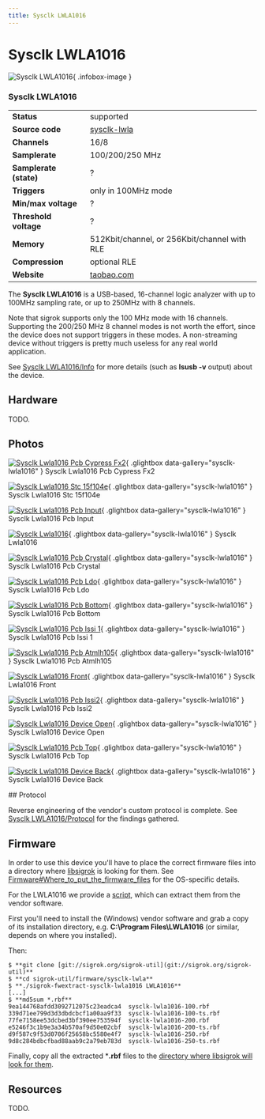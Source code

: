 ```yaml
---
title: Sysclk LWLA1016
---
```


# Sysclk LWLA1016

<div class="infobox" markdown>

![Sysclk LWLA1016](./img/Sysclk_lwla1016_pcb_cypress_fx2.jpg){ .infobox-image }

### Sysclk LWLA1016

| | |
|---|---|
| **Status** | supported |
| **Source code** | [sysclk-lwla](https://github.com/OpenTraceLab/OpenTraceCapture/tree/main/src/hardware/sysclk-lwla) |
| **Channels** | 16/8 |
| **Samplerate** | 100/200/250 MHz |
| **Samplerate (state)** | ? |
| **Triggers** | only in 100MHz mode |
| **Min/max voltage** | ? |
| **Threshold voltage** | ? |
| **Memory** | 512Kbit/channel, or 256Kbit/channel with RLE |
| **Compression** | optional RLE |
| **Website** | [taobao.com](http://item.taobao.com/item.htm?id=12821371102) |

</div>

The **Sysclk LWLA1016** is a USB-based, 16-channel logic analyzer with up to 100MHz sampling rate, or up to 250MHz with 8 channels.

Note that sigrok supports only the 100 MHz mode with 16 channels. Supporting the 200/250 MHz 8 channel modes is not worth the effort, since the device does not support triggers in these modes. A non-streaming device without triggers is pretty much useless for any real world application.

See [Sysclk LWLA1016/Info](https://sigrok.org/wiki/Sysclk_LWLA1016/Info) for more details (such as **lsusb -v** output) about the device.

## Hardware

TODO.

## Photos

<div class="photo-grid" markdown>

[![Sysclk Lwla1016 Pcb Cypress Fx2](./img/Sysclk_lwla1016_pcb_cypress_fx2.jpg)](./img/Sysclk_lwla1016_pcb_cypress_fx2.jpg "Sysclk Lwla1016 Pcb Cypress Fx2"){ .glightbox data-gallery="sysclk-lwla1016" }
<span class="caption">Sysclk Lwla1016 Pcb Cypress Fx2</span>

[![Sysclk Lwla1016 Stc 15f104e](./img/Sysclk_lwla1016_stc_15f104e.jpg)](./img/Sysclk_lwla1016_stc_15f104e.jpg "Sysclk Lwla1016 Stc 15f104e"){ .glightbox data-gallery="sysclk-lwla1016" }
<span class="caption">Sysclk Lwla1016 Stc 15f104e</span>

[![Sysclk Lwla1016 Pcb Input](./img/Sysclk_lwla1016_pcb_input.jpg)](./img/Sysclk_lwla1016_pcb_input.jpg "Sysclk Lwla1016 Pcb Input"){ .glightbox data-gallery="sysclk-lwla1016" }
<span class="caption">Sysclk Lwla1016 Pcb Input</span>

[![Sysclk Lwla1016](./img/Sysclk_lwla1016.jpg)](./img/Sysclk_lwla1016.png "Sysclk Lwla1016"){ .glightbox data-gallery="sysclk-lwla1016" }
<span class="caption">Sysclk Lwla1016</span>

[![Sysclk Lwla1016 Pcb Crystal](./img/Sysclk_lwla1016_pcb_crystal.jpg)](./img/Sysclk_lwla1016_pcb_crystal.jpg "Sysclk Lwla1016 Pcb Crystal"){ .glightbox data-gallery="sysclk-lwla1016" }
<span class="caption">Sysclk Lwla1016 Pcb Crystal</span>

[![Sysclk Lwla1016 Pcb Ldo](./img/Sysclk_lwla1016_pcb_ldo.jpg)](./img/Sysclk_lwla1016_pcb_ldo.jpg "Sysclk Lwla1016 Pcb Ldo"){ .glightbox data-gallery="sysclk-lwla1016" }
<span class="caption">Sysclk Lwla1016 Pcb Ldo</span>

[![Sysclk Lwla1016 Pcb Bottom](./img/Sysclk_lwla1016_pcb_bottom.jpg)](./img/Sysclk_lwla1016_pcb_bottom.jpg "Sysclk Lwla1016 Pcb Bottom"){ .glightbox data-gallery="sysclk-lwla1016" }
<span class="caption">Sysclk Lwla1016 Pcb Bottom</span>

[![Sysclk Lwla1016 Pcb Issi 1](./img/Sysclk_lwla1016_pcb_issi_1.jpg)](./img/Sysclk_lwla1016_pcb_issi_1.jpg "Sysclk Lwla1016 Pcb Issi 1"){ .glightbox data-gallery="sysclk-lwla1016" }
<span class="caption">Sysclk Lwla1016 Pcb Issi 1</span>

[![Sysclk Lwla1016 Pcb Atmlh105](./img/Sysclk_lwla1016_pcb_atmlh105.jpg)](./img/Sysclk_lwla1016_pcb_atmlh105.jpg "Sysclk Lwla1016 Pcb Atmlh105"){ .glightbox data-gallery="sysclk-lwla1016" }
<span class="caption">Sysclk Lwla1016 Pcb Atmlh105</span>

[![Sysclk Lwla1016 Front](./img/Sysclk_lwla1016_front.jpg)](./img/Sysclk_lwla1016_front.jpg "Sysclk Lwla1016 Front"){ .glightbox data-gallery="sysclk-lwla1016" }
<span class="caption">Sysclk Lwla1016 Front</span>

[![Sysclk Lwla1016 Pcb Issi2](./img/Sysclk_lwla1016_pcb_issi2.jpg)](./img/Sysclk_lwla1016_pcb_issi2.jpg "Sysclk Lwla1016 Pcb Issi2"){ .glightbox data-gallery="sysclk-lwla1016" }
<span class="caption">Sysclk Lwla1016 Pcb Issi2</span>

[![Sysclk Lwla1016 Device Open](./img/Sysclk_lwla1016_device_open.jpg)](./img/Sysclk_lwla1016_device_open.jpg "Sysclk Lwla1016 Device Open"){ .glightbox data-gallery="sysclk-lwla1016" }
<span class="caption">Sysclk Lwla1016 Device Open</span>

[![Sysclk Lwla1016 Pcb Top](./img/Sysclk_lwla1016_pcb_top.jpg)](./img/Sysclk_lwla1016_pcb_top.jpg "Sysclk Lwla1016 Pcb Top"){ .glightbox data-gallery="sysclk-lwla1016" }
<span class="caption">Sysclk Lwla1016 Pcb Top</span>

[![Sysclk Lwla1016 Device Back](./img/Sysclk_lwla1016_device_back.jpg)](./img/Sysclk_lwla1016_device_back.jpg "Sysclk Lwla1016 Device Back"){ .glightbox data-gallery="sysclk-lwla1016" }
<span class="caption">Sysclk Lwla1016 Device Back</span>

</div>
## Protocol

Reverse engineering of the vendor's custom protocol is complete. See [Sysclk LWLA1016/Protocol](https://sigrok.org/wiki/Sysclk_LWLA1016/Protocol) for the findings gathered.

## Firmware

In order to use this device you'll have to place the correct firmware files into a directory where [libsigrok](https://sigrok.org/wiki/Libsigrok) is looking for them. See [Firmware#Where_to_put_the_firmware_files](https://sigrok.org/wiki/Firmware#Where_to_put_the_firmware_files) for the OS-specific details.

For the LWLA1016 we provide a [script](http://sigrok.org/gitweb/?p=sigrok-util.git;a=tree;f=firmware/sysclk-lwla), which can extract them from the vendor software.

First you'll need to install the (Windows) vendor software and grab a copy of its installation directory, e.g. **C:\Program Files\LWLA1016** (or similar, depends on where you installed).

Then:

```
$ **git clone [git://sigrok.org/sigrok-util](git://sigrok.org/sigrok-util)**
$ **cd sigrok-util/firmware/sysclk-lwla**
$ **./sigrok-fwextract-sysclk-lwla1016 LWLA1016**
[...]
$ **md5sum *.rbf**
9ea144768afdd3092712075c23eadca4  sysclk-lwla1016-100.rbf
339d71ee799d3d3dbdcbcf1a00aa9f33  sysclk-lwla1016-100-ts.rbf
77fe7158ee53dcbed3bf390ee753594f  sysclk-lwla1016-200.rbf
e5246f3c1b9e3a34b570af9d50e02cbf  sysclk-lwla1016-200-ts.rbf
d9f587c9f53d0706f25658bc5580e4f7  sysclk-lwla1016-250.rbf
9d8c284bdbcfbad88aab9c2a79eb783d  sysclk-lwla1016-250-ts.rbf

```

Finally, copy all the extracted ***.rbf** files to the [directory where libsigrok will look for them](https://sigrok.org/wiki/Firmware#Where_to_put_the_firmware_files).

## Resources

TODO.

